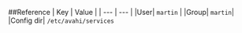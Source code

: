##Reference
|  Key  | Value  |
| --- | --- |
|User| `martin` |
|Group| `martin`|
|Config dir| `/etc/avahi/services`